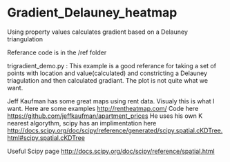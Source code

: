 Gradient_Delauney_heatmap
========================

Using property values calculates gradient based on a Delauney triangulation

Referance code is in the /ref folder

trigradient_demo.py : This example is a good referance for taking a set of points with location and value(calculated)
                      and constricting a Delauney triagulation and then calculated gradiant. The plot is not quite
                      what we want.
                      
 Jeff Kaufman has some great maps using rent data. Visualy this is what I want.
      Here are some examples http://rentheatmap.com/
      Code here https://github.com/jeffkaufman/apartment_prices
      He uses his own K nearest algorythm, scipy has an implimentation here
      http://docs.scipy.org/doc/scipy/reference/generated/scipy.spatial.cKDTree.html#scipy.spatial.cKDTree
      
Useful Scipy page  http://docs.scipy.org/doc/scipy/reference/spatial.html
  
